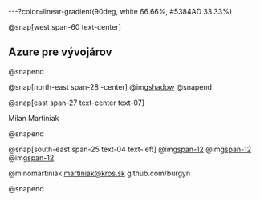 ---?color=linear-gradient(90deg, white 66.66%, #5384AD 33.33%)

@snap[west span-60 text-center]
## Azure pre vývojárov
@snapend

@snap[north-east span-28 -center]
@img[shadow](AzureForDevelopers/assets/img/avatar.jpg)
@snapend


@snap[east span-27 text-center text-07]

Milan Martiniak

@snapend

@snap[south-east span-25 text-04 text-left]
@img[span-12](AzureForDevelopers/assets/img/twitter.png) 
@img[span-12](AzureForDevelopers/assets/img/outlook.png) 
@img[span-12](AzureForDevelopers/assets/img/github.png)

@minomartiniak
martiniak@kros.sk
github.com/burgyn

@snapend